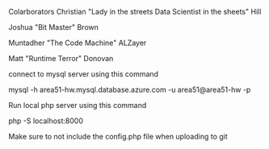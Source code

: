 Colarborators
Christian "Lady in the streets Data Scientist in the sheets" Hill

Joshua "Bit Master" Brown

Muntadher "The Code Machine" ALZayer

Matt "Runtime Terror" Donovan


connect to mysql server using this command

mysql -h area51-hw.mysql.database.azure.com -u area51@area51-hw -p

Run local php server using this command

php -S localhost:8000

Make sure to not include the config.php file when uploading to git
